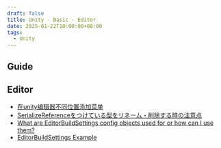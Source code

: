```yaml
---
draft: false
title: Unity - Basic - Editor
date: 2025-01-22T10:00:00+08:00
tags:
  - Unity
---
```


## Guide

## Editor
- [在unity编辑器不同位置添加菜单](https://linkliu.github.io/game-tech-post/posts/%E5%9C%A8Unity%E7%BC%96%E8%BE%91%E5%99%A8%E4%B8%8D%E5%90%8C%E4%BD%8D%E7%BD%AE%E6%B7%BB%E5%8A%A0%E8%8F%9C%E5%8D%95/)
- [SerializeReferenceをつけている型をリネーム・削除する時の注意点](https://light11.hatenadiary.com/entry/2021/12/13/194147)
- [What are EditorBuildSettings config objects used for or how can I use them?](https://forum.unity.com/threads/what-are-editorbuildsettings-config-objects-used-for-or-how-can-i-use-them.712031/)
- [EditorBuildSettings Example](https://docs.unity.cn/cn/current/ScriptReference/EditorBuildSettings.TryGetConfigObject.html)